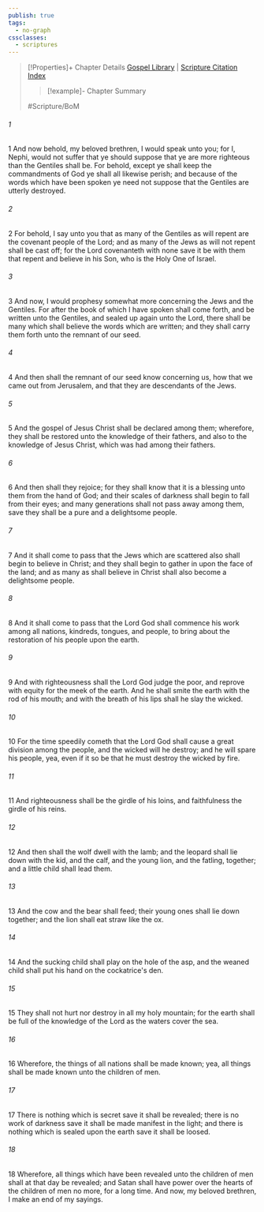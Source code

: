 ```yaml
---
publish: true
tags:
  - no-graph
cssclasses:
  - scriptures
---
```

>[!Properties]+ Chapter Details
>[Gospel Library](https://churchofjesuschrist.org/study/scriptures/bofm/2-ne/30?lang=eng)    |    [Scripture Citation Index](https://scriptures.byu.edu/#0ce1e::c0ce1e)
>>[!example]- Chapter Summary
>> 
> 
>
>#Scripture/BoM
###### 1
1 And now behold, my beloved brethren, I would speak unto you; for I, Nephi, would not suffer that ye should suppose that ye are more righteous than the Gentiles shall be. For behold, except ye shall keep the commandments of God ye shall all likewise perish; and because of the words which have been spoken ye need not suppose that the Gentiles are utterly destroyed.
###### 2
2 For behold, I say unto you that as many of the Gentiles as will repent are the covenant people of the Lord; and as many of the Jews as will not repent shall be cast off; for the Lord covenanteth with none save it be with them that repent and believe in his Son, who is the Holy One of Israel.
###### 3
3 And now, I would prophesy somewhat more concerning the Jews and the Gentiles. For after the book of which I have spoken shall come forth, and be written unto the Gentiles, and sealed up again unto the Lord, there shall be many which shall believe the words which are written; and they shall carry them forth unto the remnant of our seed.
###### 4
4 And then shall the remnant of our seed know concerning us, how that we came out from Jerusalem, and that they are descendants of the Jews.
###### 5
5 And the gospel of Jesus Christ shall be declared among them; wherefore, they shall be restored unto the knowledge of their fathers, and also to the knowledge of Jesus Christ, which was had among their fathers.
###### 6
6 And then shall they rejoice; for they shall know that it is a blessing unto them from the hand of God; and their scales of darkness shall begin to fall from their eyes; and many generations shall not pass away among them, save they shall be a pure and a delightsome people.
###### 7
7 And it shall come to pass that the Jews which are scattered also shall begin to believe in Christ; and they shall begin to gather in upon the face of the land; and as many as shall believe in Christ shall also become a delightsome people.
###### 8
8 And it shall come to pass that the Lord God shall commence his work among all nations, kindreds, tongues, and people, to bring about the restoration of his people upon the earth.
###### 9
9 And with righteousness shall the Lord God judge the poor, and reprove with equity for the meek of the earth. And he shall smite the earth with the rod of his mouth; and with the breath of his lips shall he slay the wicked.
###### 10
10 For the time speedily cometh that the Lord God shall cause a great division among the people, and the wicked will he destroy; and he will spare his people, yea, even if it so be that he must destroy the wicked by fire.
###### 11
11 And righteousness shall be the girdle of his loins, and faithfulness the girdle of his reins.
###### 12
12 And then shall the wolf dwell with the lamb; and the leopard shall lie down with the kid, and the calf, and the young lion, and the fatling, together; and a little child shall lead them.
###### 13
13 And the cow and the bear shall feed; their young ones shall lie down together; and the lion shall eat straw like the ox.
###### 14
14 And the sucking child shall play on the hole of the asp, and the weaned child shall put his hand on the cockatrice's den.
###### 15
15 They shall not hurt nor destroy in all my holy mountain; for the earth shall be full of the knowledge of the Lord as the waters cover the sea.
###### 16
16 Wherefore, the things of all nations shall be made known; yea, all things shall be made known unto the children of men.
###### 17
17 There is nothing which is secret save it shall be revealed; there is no work of darkness save it shall be made manifest in the light; and there is nothing which is sealed upon the earth save it shall be loosed.
###### 18
18 Wherefore, all things which have been revealed unto the children of men shall at that day be revealed; and Satan shall have power over the hearts of the children of men no more, for a long time. And now, my beloved brethren, I make an end of my sayings.
